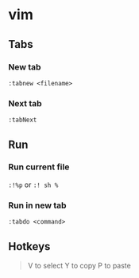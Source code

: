 # vim

## Tabs

### New tab
`:tabnew <filename>`

### Next tab
`:tabNext`

## Run

### Run current file
`:!%p`
or
`:! sh %`

### Run in new tab
`:tabdo <command>`

## Hotkeys
> V to select
> Y to copy
> P to paste

